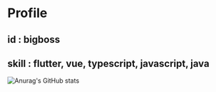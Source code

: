 # Profile 
## id : bigboss 
## skill : flutter, vue, typescript, javascript, java

![Anurag's GitHub stats](https://github-readme-stats.vercel.app/api?username=kimyongyeon&show_icons=true&theme=radical)
